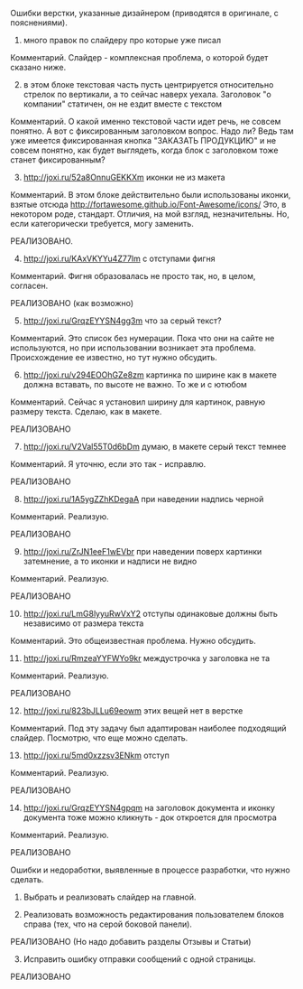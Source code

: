Ошибки верстки, указанные дизайнером (приводятся в оригинале, с пояснениями).



1. много правок по слайдеру про которые уже писал

Комментарий. Слайдер - комплексная проблема, о которой будет сказано ниже.

2.  в этом блоке текстовая часть пусть центрируется относительно стрелок по вертикали, а то сейчас наверх уехала.
Заголовок "о компании" статичен, он не ездит вместе с текстом

Комментарий. О какой именно текстовой части идет речь, не совсем понятно. А вот с фиксированным заголовком вопрос. Надо ли?
Ведь там уже имеется фиксированная кнопка "ЗАКАЗАТЬ ПРОДУКЦИЮ" и не совсем понятно, как будет выглядеть, когда блок с заголовком
тоже станет фиксированным?

3. http://joxi.ru/52a8OnnuGEKKXm иконки не из макета

Комментарий. В этом блоке действительно были использованы иконки, взятые отсюда http://fortawesome.github.io/Font-Awesome/icons/
Это, в некотором роде, стандарт. Отличия, на мой взгляд, незначительны. Но, если категорически требуется, могу заменить.

РЕАЛИЗОВАНО.

4. http://joxi.ru/KAxVKYYu4Z77lm с отступами фигня

Комментарий. Фигня образовалась не просто так, но, в целом, согласен.

РЕАЛИЗОВАНО (как возможно)


5. http://joxi.ru/GrqzEYYSN4gg3m что за серый текст?

Комментарий. Это список без нумерации. Пока что они на сайте не используются, но при использовании возникает эта проблема.
Происхождение ее известно, но тут нужно обсудить.

6. http://joxi.ru/v294EOOhGZe8zm картинка по ширине как в макете должна вставать, по высоте не важно. То же и с ютюбом

Комментарий. Сейчас я установил ширину для картинок, равную размеру текста. Сделаю, как в макете.


РЕАЛИЗОВАНО


7. http://joxi.ru/V2Val55T0d6bDm думаю, в макете серый текст темнее

Комментарий. Я уточню, если это так - исправлю.


РЕАЛИЗОВАНО


8. http://joxi.ru/1A5ygZZhKDegaA при наведении надпись черной

Комментарий. Реализую.


РЕАЛИЗОВАНО


9. http://joxi.ru/ZrJN1eeF1wEVbr при наведении поверх картинки затемнение, а то иконки и надписи не видно

Комментарий. Реализую.


РЕАЛИЗОВАНО


10. http://joxi.ru/LmG8lyyuRwVxY2 отступы одинаковые должны быть независимо от размера текста

Комментарий. Это общеизвестная проблема. Нужно обсудить.

11. http://joxi.ru/RmzeaYYFWYo9kr междустрочка у заголовка не та

Комментарий. Реализую.


РЕАЛИЗОВАНО


12. http://joxi.ru/823bJLLu69eowm этих вещей нет в верстке

Комментарий. Под эту задачу был адаптирован наиболее подходящий слайдер. Посмотрю, что еще можно сделать.

13. http://joxi.ru/5md0xzzsv3ENkm отступ

Комментарий. Реализую.


РЕАЛИЗОВАНО


14. http://joxi.ru/GrqzEYYSN4gpqm на заголовок документа и иконку документа тоже можно кликнуть - док откроется для просмотра

Комментарий. Реализую.

РЕАЛИЗОВАНО



Ошибки и недоработки, выявленные в процессе разработки, что нужно сделать.


1. Выбрать и реализовать слайдер на главной.

2. Реализовать возможность редактирования пользователем блоков справа (тех, что на серой боковой панели).

РЕАЛИЗОВАНО (Но надо добавить разделы Отзывы и Статьи)

3. Исправить ошибку отправки сообщений с одной страницы.

РЕАЛИЗОВАНО